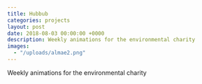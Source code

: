 ```yaml
---
title: Hubbub
categories: projects
layout: post
date: 2018-08-03 00:00:00 +0000
description: Weekly animations for the environmental charity
images:
  - "/uploads/almae2.png"
---
```


Weekly animations for the environmental charity
